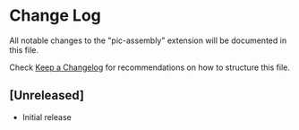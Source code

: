 # Change Log

All notable changes to the "pic-assembly" extension will be documented in this file.

Check [Keep a Changelog](http://keepachangelog.com/) for recommendations on how to structure this file.

## [Unreleased]

- Initial release